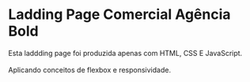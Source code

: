 <h1>Ladding Page Comercial Agência Bold</h1>

Esta laddding page foi produzida apenas com HTML, CSS E JavaScript. 
<br><br>Aplicando conceitos de flexbox e responsividade.





